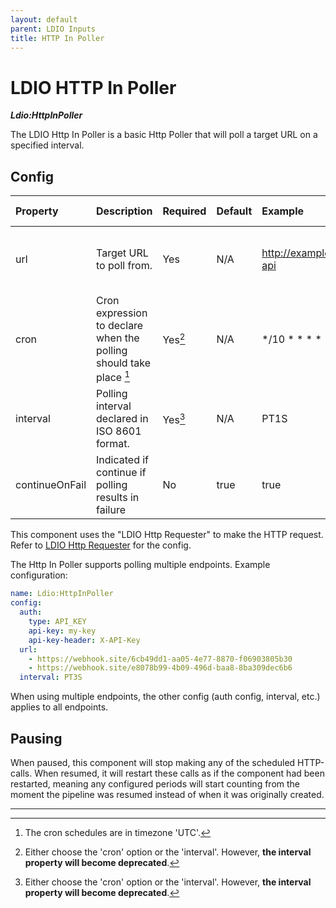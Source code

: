 ```yaml
---
layout: default
parent: LDIO Inputs
title: HTTP In Poller
---
```


# LDIO HTTP In Poller

***Ldio:HttpInPoller***

The LDIO Http In Poller is a basic Http Poller that will poll a target URL on a specified interval. 

## Config

| Property       | Description                                                        | Required | Default | Example                   | Supported values                                                                                                                                      |
|:---------------|:-------------------------------------------------------------------|:---------|:--------|:--------------------------|:------------------------------------------------------------------------------------------------------------------------------------------------------|
| url            | Target URL to poll from.                                           | Yes      | N/A     | http://example.com/my-api | HTTP and HTTPS urls (lists are supported)                                                                                                             |
| cron           | Cron expression to declare when the polling should take place [^2] | Yes[^1]  | N/A     | */10 * * * * *            | [Spring Cron Expression](https://docs.spring.io/spring-framework/docs/current/javadoc-api/org/springframework/scheduling/support/CronExpression.html) |
| interval       | Polling interval declared in ISO 8601 format.                      | Yes[^1]  | N/A     | PT1S                      | ISO 8601 formatted String                                                                                                                             |
| continueOnFail | Indicated if continue if polling results in failure                | No       | true    | true                      | true or false                                                                                                                                         |

This component uses the "LDIO Http Requester" to make the HTTP request.
Refer to [LDIO Http Requester](../ldio-core) for the config.

The Http In Poller supports polling multiple endpoints. Example configuration:

```yaml
name: Ldio:HttpInPoller
config:
  auth:
    type: API_KEY
    api-key: my-key
    api-key-header: X-API-Key
  url:
    - https://webhook.site/6cb49dd1-aa05-4e77-8870-f06903805b30
    - https://webhook.site/e8078b99-4b09-496d-baa8-8ba309dec6b6
  interval: PT3S
```

When using multiple endpoints, the other config (auth config, interval, etc.) applies to all endpoints.

## Pausing

When paused, this component will stop making any of the scheduled HTTP-calls.
When resumed, it will restart these calls as if the component had been restarted, meaning any configured periods will start counting from the moment the pipeline was resumed instead of when it was originally created.

----

[^1]: Either choose the 'cron' option or the 'interval'. However, **the interval property will become deprecated**.
[^2]: The cron schedules are in timezone 'UTC'.
